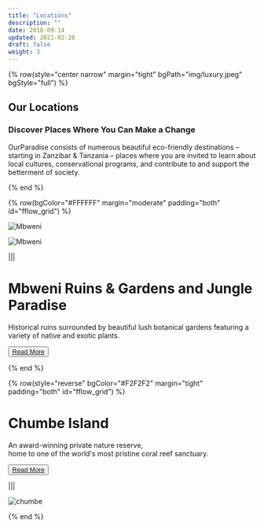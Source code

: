 ```yaml
---
title: "Locations"
description: ""
date: 2018-09-14
updated: 2021-02-20
draft: false
weight: 3
---
```

<!-- section 1 (Locations) -->

{% row(style="center narrow" margin="tight" bgPath="img/luxury.jpeg" bgStyle="full") %}

<div class="bg-gray-200/50 py-4 px-4 mx-4 rounded-md">

## Our Locations

### Discover Places Where You Can Make a Change



OurParadise consists of numerous beautiful eco-friendly destinations – starting in Zanzibar & Tanzania – places where you are invited to learn about local cultures, conservational programs, and contribute to and support the betterment of society.

</div>

{% end %}

<!-- section 2 (Mbweni) -->

<div class="container mx-auto">

{% row(bgColor="#FFFFFF" margin="moderate" padding="both" id="fflow_grid") %}

![Mbweni](img/mbwenilocation3.jpeg)



![Mbweni](img/mbwenilocation1.jpeg)

|||

# Mbweni Ruins & Gardens and Jungle Paradise

Historical ruins surrounded by beautiful lush botanical gardens featuring a variety of native and exotic plants.

<button>[Read More](/locations/mbweni)</button>

</div>

{% end %}

<!-- section 3 (Chumbe) -->

{% row(style="reverse" bgColor="#F2F2F2" margin="tight" padding="both" id="fflow_grid") %}



# Chumbe Island

An award-winning private nature reserve, <br>
home to one of the world's most pristine coral reef sanctuary.

<button>[Read More](/locations/chumbe)</button>

|||

![chumbe](img/chumbe_location.jpeg)



{% end %}

